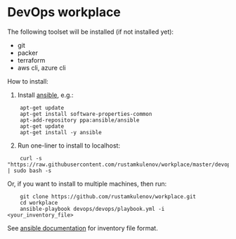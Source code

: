 # DevOps workplace

The following toolset will be installed (if not installed yet):

* git
* packer
* terraform
* aws cli, azure cli

How to install:

1. Install [ansible](https://docs.ansible.com/ansible/latest/installation_guide/intro_installation.html), e.g.:
```
    apt-get update
    apt-get install software-properties-common
    apt-add-repository ppa:ansible/ansible
    apt-get update
    apt-get install -y ansible
```
2. Run one-liner to install to localhost:
```
    curl -s "https://raw.githubusercontent.com/rustamkulenov/workplace/master/devops/setup.sh" | sudo bash -s
```
Or, if you want to install to multiple machines, then run:
```
    git clone https://github.com/rustamkulenov/workplace.git
    cd workplace
    ansible-playbook devops/devops/playbook.yml -i <your_inventory_file>
```
See [ansible documentation](https://docs.ansible.com/ansible/latest/user_guide/intro_inventory.html) for inventory file format.